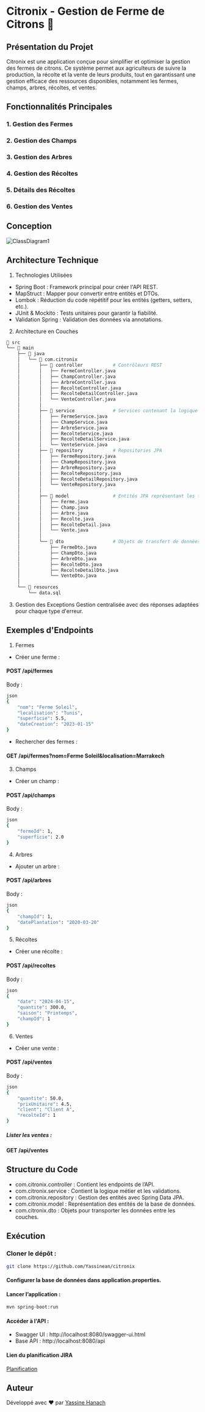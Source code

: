 # Citronix - Gestion de Ferme de Citrons 🍋
## Présentation du Projet
Citronix est une application conçue pour simplifier et optimiser la gestion des fermes de citrons. Ce système permet aux agriculteurs de suivre la production, la récolte et la vente de leurs produits, tout en garantissant une gestion efficace des ressources disponibles, notamment les fermes, champs, arbres, récoltes, et ventes.

## Fonctionnalités Principales

### 1. Gestion des Fermes
### 2. Gestion des Champs
### 3. Gestion des Arbres
### 4. Gestion des Récoltes
### 5. Détails des Récoltes
### 6. Gestion des Ventes


## Conception
![ClassDiagram1](https://github.com/user-attachments/assets/8586136e-be30-4258-955c-b142c372f434)

## Architecture Technique
1. Technologies Utilisées
- Spring Boot : Framework principal pour créer l'API REST.
- MapStruct : Mapper pour convertir entre entités et DTOs.
- Lombok : Réduction du code répétitif pour les entités (getters, setters, etc.).
- JUnit & Mockito : Tests unitaires pour garantir la fiabilité.
- Validation Spring : Validation des données via annotations.
2. Architecture en Couches
```bash
📂 src
└── 📂 main
    ├── 📂 java
    │   └── 📂 com.citronix
    │       ├── 📂 controller           # Contrôleurs REST
    │       │   ├── FermeController.java
    │       │   ├── ChampController.java
    │       │   ├── ArbreController.java
    │       │   ├── RecolteController.java
    │       │   ├── RecolteDetailController.java
    │       │   └── VenteController.java
    │       │
    │       ├── 📂 service              # Services contenant la logique métier
    │       │   ├── FermeService.java
    │       │   ├── ChampService.java
    │       │   ├── ArbreService.java
    │       │   ├── RecolteService.java
    │       │   ├── RecolteDetailService.java
    │       │   └── VenteService.java
    │       ├── 📂 repository           # Repositories JPA
    │       │   ├── FermeRepository.java
    │       │   ├── ChampRepository.java
    │       │   ├── ArbreRepository.java
    │       │   ├── RecolteRepository.java
    │       │   ├── RecolteDetailRepository.java
    │       │   └── VenteRepository.java
    │       │
    │       ├── 📂 model                # Entités JPA représentant les tables de la base de données
    │       │   ├── Ferme.java
    │       │   ├── Champ.java
    │       │   ├── Arbre.java
    │       │   ├── Recolte.java
    │       │   ├── RecolteDetail.java
    │       │   └── Vente.java
    │       │
    │       └── 📂 dto                  # Objets de transfert de données (DTO)
    │           ├── FermeDto.java
    │           ├── ChampDto.java
    │           ├── ArbreDto.java
    │           ├── RecolteDto.java
    │           ├── RecolteDetailDto.java
    │           └── VenteDto.java
    │
    └── 📂 resources
        └── data.sql             
```
3. Gestion des Exceptions
Gestion centralisée avec des réponses adaptées pour chaque type d'erreur.
## Exemples d'Endpoints
1. Fermes
- Créer une ferme :
#### POST /api/fermes
Body :

```bash
json
{
    "nom": "Ferme Soleil",
    "localisation": "Tunis",
    "superficie": 5.5,
    "dateCreation": "2023-01-15"
}
```

- Rechercher des fermes :
#### GET /api/fermes?nom=Ferme Soleil&localisation=Marrakech

3. Champs
- Créer un champ :
#### POST /api/champs
Body :
``` bash
json
{
    "fermeId": 1,
    "superficie": 2.0
}
```

4. Arbres
- Ajouter un arbre :
#### POST /api/arbres
Body :
``` bash
json
{
    "champId": 1,
    "datePlantation": "2020-03-20"
}
```

5. Récoltes
- Créer une récolte :
#### POST /api/recoltes
Body :
``` bash
json
{
    "date": "2024-04-15",
    "quantite": 300.0,
    "saison": "Printemps",
    "champId": 1
}
```

6. Ventes
- Créer une vente :
#### POST /api/ventes
Body :

```bash
json
{
    "quantite": 50.0,
    "prixUnitaire": 4.5,
    "client": "Client A",
    "recolteId": 1
}
```

##### Lister les ventes :
#### GET /api/ventes

## Structure du Code
- com.citronix.controller : Contient les endpoints de l’API.
- com.citronix.service : Contient la logique métier et les validations.
- com.citronix.repository : Gestion des entités avec Spring Data JPA.
- com.citronix.model : Représentation des entités de la base de données.
- com.citronix.dto : Objets pour transporter les données entre les couches.
## Exécution
### Cloner le dépôt :
```bash
git clone https://github.com/Yassinean/citronix
```
#### Configurer la base de données dans application.properties.
#### Lancer l’application :
```bash
mvn spring-boot:run
```

#### Accéder à l'API :
- Swagger UI : http://localhost:8080/swagger-ui.html
- Base API : http://localhost:8080/api

#### Lien du planification JIRA
[Planification](https://yassinehanach02.atlassian.net/jira/software/projects/CIT/boards/166)
## Auteur
Développé avec ❤️ par [Yassine Hanach](https://github.com/Yassinean)
